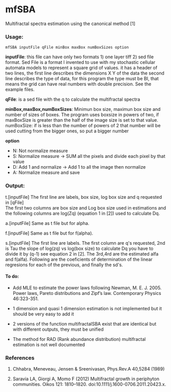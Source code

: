 
# mfSBA

Multifractal spectra estimation using the canonical method [1]

### Usage:

    mfSBA inputFile qFile minBox maxBox numBoxSizes option

**inputFile**: this file can have only two formats 1) one layer tiff 2) sed file format.
Sed File is a format I invented to use with my stochastic cellular automata models to
represent a square grid of values. 
it has a header of two lines, the first line describes the dimensions X Y of the data
the second line describes the type of data, for this program the type must be BI, that
means the grid can have real numbers with double precision. See the example files.

**qFile**: is a sed file with the q to calculate the multifractal spectra

**minBox,maxBox,numBoxSizes**: Minimun box size, maximun box size and number of sizes of boxes.
The program uses boxsize in powers of two, if maxBoxSize is greater than the half of the image size is set to that value.
numBoxSize: if is less than the number of powers of 2 that number will be used cutting from the bigger ones, so put a bigger number 

**option**
   + N: Not normalize measure
   + S: Normalize measure -> SUM all the pixels and divide each pixel by that value
   + D: Add 1 and normalize -> Add 1 to all the image then normalize
   + A: Normalize measure and save
        

### Output:

t.[inputFile]
The first line are labels, box size, log box size and q requested in [qFile]  
The first two columns are box size and Log box size used in estimations and the following columns are
log(Zq) (equation 1 in [2]) used to calculate Dq.

a.[inputFile]
Same as t file but for alpha.

f.[inputFile]
Same as t file but for f(alpha).

s.[inputFile]
The first line are labels.
The first column are q's requested, 2nd is Tau the slope of log(zq) vs log(box size) to calculate Dq you
have to divide it by (q-1) see equation 2 in [2]. The 3rd,4rd are the estimated alfa and f(alfa). Following 
are the coeficients of determination of the linear regresions for each of the previous, and finally the sd's.



#### To do:

* Add MLE ﻿to estimate the power laws following Newman, M. E. J. 2005. Power laws, Pareto distributions and Zipf’s law. Contemporary Physics 46:323-351.

* 1 dimension and quasi 1 dimension estimation is not implemented but it should be very easy to add it

* 2 versions of the function multifractalSBA exist that are identical but with different outputs, they must be unified

* The method for RAD (Rank abundance distribution) multifractal estimation is not well documented 



### References 

1. Chhabra, Meneveau, Jensen & Sreenivasan, Phys.Rev.A 40,5284 (1989)

2. Saravia LA, Giorgi A, Momo F (2012) Multifractal growth in periphyton communities. Oikos 121: 1810–1820. doi:10.1111/j.1600-0706.2011.20423.x.

